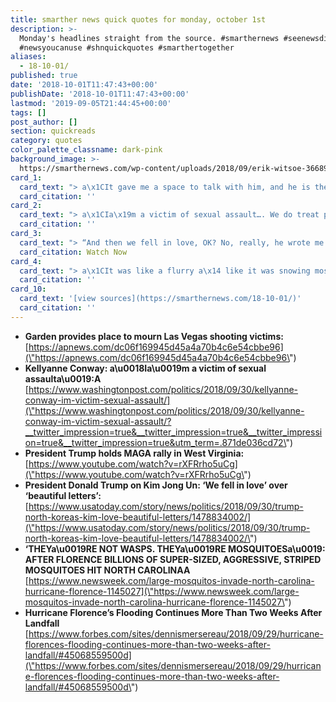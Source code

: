 ```yaml
---
title: smarther news quick quotes for monday, october 1st
description: >-
  Monday's headlines straight from the source. #smarthernews #seenewsdifferently
  #newsyoucanuse #shnquickquotes #smarthertogether
aliases:
  - 18-10-01/
published: true
date: '2018-10-01T11:47:43+00:00'
publishDate: '2018-10-01T11:47:43+00:00'
lastmod: '2019-09-05T21:44:45+00:00'
tags: []
post_author: []
section: quickreads
category: quotes
color_palette_classname: dark-pink
background_image: >-
  https://smarthernews.com/wp-content/uploads/2018/09/erik-witsoe-366893-unsplash-min-scaled.jpg
card_1:
  card_text: "> a\x1CIt gave me a space to talk with him, and he is there with his angels.”\n> \n> Angelica Cervantes, mother of Eric Silva, one of the 58 people murdered on Oct 1, 2017 in the largest mass shooting in American history. Cervantes is speaking about a memorial garden in Las Vegas, with 59 trees, one for each victim and an oak for the tree of life. A year after the shooting, investigators still don't have a clear motive or answer to why the shooter did it."
  card_citation: ''
card_2:
  card_text: "> a\x1CIa\x19m a victim of sexual assault…. We do treat people differently who are either the victims or perpetrators of this based on their politics now, or based on their gender now. That is a huge mistake. America, it’s a huge mistake.”\n> \n> Kellyanne Conway, WH counselor, speaking to CNN's Jake Tapper about the nomination and debate over the President's Supreme Court nominee, Brett Kavanaugh."
  card_citation: ''
card_3:
  card_text: "> “And then we fell in love, OK? No, really, he wrote me beautiful letters, and theya\x19re great letters. We fell in love.a\x1D\n> \n> Pres. Trump speaking at a rally on Saturday about how he and North Korean leader Kim Jong Un during June's Singapore Summit. Earlier in the day, NoKo's leader reaffirmed the country will not \"disarm\" its nuclear weapons first.\n\n[Watch Now](https://www.youtube.com/embed/rXFRrho5uCg?enablejsapi=1&autoplay=1&rel=0)"
  card_citation: Watch Now
card_4:
  card_text: "> a\x1CIt was like a flurry a\x14 like it was snowing mosquitoes… I waited for them to calm down before I grabbed the kids and the ran into the house.a\x1D\n> \n> Cassie Vadovsky speaking to her local news station in North Carolina. Flooding from Hurricane Florence continues in North & South Carolina; one of the side effects is mosquitos, including one type that grows 3x the average size."
  card_citation: ''
card_10:
  card_text: '[view sources](https://smarthernews.com/18-10-01/)'
  card_citation: ''
---
```

*   **Garden provides place to mourn Las Vegas shooting victims:**  
    [https://apnews.com/dc06f169945d45a4a70b4c6e54cbbe96](\"https://apnews.com/dc06f169945d45a4a70b4c6e54cbbe96\")
*   **Kellyanne Conway: a\\u0018Ia\\u0019m a victim of sexual assaulta\\u0019:A**  
    [https://www.washingtonpost.com/politics/2018/09/30/kellyanne-conway-im-victim-sexual-assault/](\"https://www.washingtonpost.com/politics/2018/09/30/kellyanne-conway-im-victim-sexual-assault/?__twitter_impression=true&__twitter_impression=true&__twitter_impression=true&__twitter_impression=true&utm_term=.871de036cd72\")
*   **President Trump holds MAGA rally in West Virginia:**  
    [https://www.youtube.com/watch?v=rXFRrho5uCg](\"https://www.youtube.com/watch?v=rXFRrho5uCg\")
*   **President Donald Trump on Kim Jong Un: ‘We fell in love’ over ‘beautiful letters’:** [https://www.usatoday.com/story/news/politics/2018/09/30/trump-north-koreas-kim-love-beautiful-letters/1478834002/](\"https://www.usatoday.com/story/news/politics/2018/09/30/trump-north-koreas-kim-love-beautiful-letters/1478834002/\")
*   **‘THEYa\\u0019RE NOT WASPS. THEYa\\u0019RE MOSQUITOESa\\u0019: AFTER FLORENCE BILLIONS OF SUPER-SIZED, AGGRESSIVE, STRIPED MOSQUITOES HIT NORTH CAROLINAA**  
    [https://www.newsweek.com/large-mosquitos-invade-north-carolina-hurricane-florence-1145027](\"https://www.newsweek.com/large-mosquitos-invade-north-carolina-hurricane-florence-1145027\")
*   **Hurricane Florence’s Flooding Continues More Than Two Weeks After Landfall**  
    [https://www.forbes.com/sites/dennismersereau/2018/09/29/hurricane-florences-flooding-continues-more-than-two-weeks-after-landfall/#45068559500d](\"https://www.forbes.com/sites/dennismersereau/2018/09/29/hurricane-florences-flooding-continues-more-than-two-weeks-after-landfall/#45068559500d\")